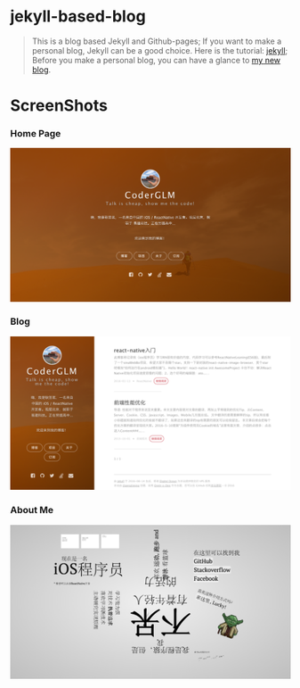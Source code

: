 # jekyll-based-blog
> This is a blog based Jekyll and Github-pages;
> If you want to make a personal blog, Jekyll can be a good choice. Here is the tutorial: [jekyll](https://jekyllrb.com/);
> Before you make a personal blog, you can have a glance to [my new blog](http://gengliming.com).

# ScreenShots
### Home Page
![image](https://github.com/CoderGLM/jekyll-based-blog/blob/gh-pages/assets/screenshots/1.png) <br/>
### Blog
![image](https://github.com/CoderGLM/jekyll-based-blog/blob/gh-pages/assets/screenshots/2.png) <br/>
### About Me
![image](https://github.com/CoderGLM/jekyll-based-blog/blob/gh-pages/assets/screenshots/3.png)
